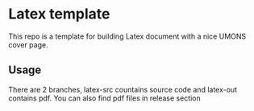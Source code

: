 # Latex template

This repo is a template for building Latex document with a nice UMONS cover page.

## Usage

There are 2 branches, latex-src countains source code and latex-out contains pdf. You can also find pdf files in release section
